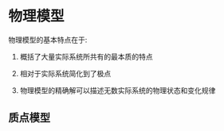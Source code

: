 # 物理模型

物理模型的基本特点在于:

1. 概括了大量实际系统所共有的最本质的特点

2. 相对于实际系统简化到了极点

3. 物理模型的精确解可以描述无数实际系统的物理状态和变化规律

## 质点模型